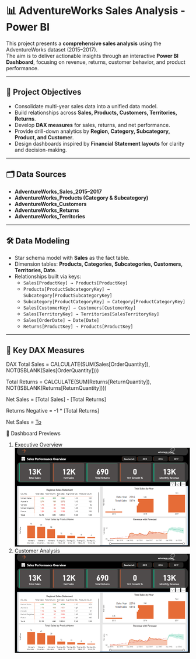 # 📊 AdventureWorks Sales Analysis - Power BI

This project presents a **comprehensive sales analysis** using the AdventureWorks dataset (2015–2017).  
The aim is to deliver actionable insights through an interactive **Power BI Dashboard**, focusing on revenue, returns, customer behavior, and product performance.

---

## 🔎 Project Objectives
- Consolidate multi-year sales data into a unified data model.
- Build relationships across **Sales, Products, Customers, Territories, Returns**.
- Develop **DAX measures** for sales, returns, and net performance.
- Provide drill-down analytics by **Region, Category, Subcategory, Product, and Customer**.
- Design dashboards inspired by **Financial Statement layouts** for clarity and decision-making.

---

## 🗂 Data Sources
- **AdventureWorks_Sales_2015–2017**
- **AdventureWorks_Products (Category & Subcategory)**
- **AdventureWorks_Customers**
- **AdventureWorks_Returns**
- **AdventureWorks_Territories**

---

## 🛠 Data Modeling
- Star schema model with **Sales** as the fact table.
- Dimension tables: **Products, Categories, Subcategories, Customers, Territories, Date**.
- Relationships built via keys:
  - `Sales[ProductKey] → Products[ProductKey]`
  - `Products[ProductSubcategoryKey] → Subcategory[ProductSubcategoryKey]`
  - `Subcategory[ProductCategoryKey] → Category[ProductCategoryKey]`
  - `Sales[CustomerKey] → Customers[CustomerKey]`
  - `Sales[TerritoryKey] → Territories[SalesTerritoryKey]`
  - `Sales[OrderDate] → Date[Date]`
  - `Returns[ProductKey] → Products[ProductKey]`

---

## 📐 Key DAX Measures
DAX
Total Sales = CALCULATE(SUM(Sales[OrderQuantity]), NOT(ISBLANK(Sales[OrderQuantity])))

Total Returns = CALCULATE(SUM(Returns[ReturnQuantity]), NOT(ISBLANK(Returns[ReturnQuantity])))

Net Sales = [Total Sales] - [Total Returns]

Returns Negative = -1 * [Total Returns]

Net Sales = [To]()

📸 Dashboard Previews

1. Executive Overview
![Overview](Overview.png)
2. Customer Analysis
![Customers](Overview.png)



